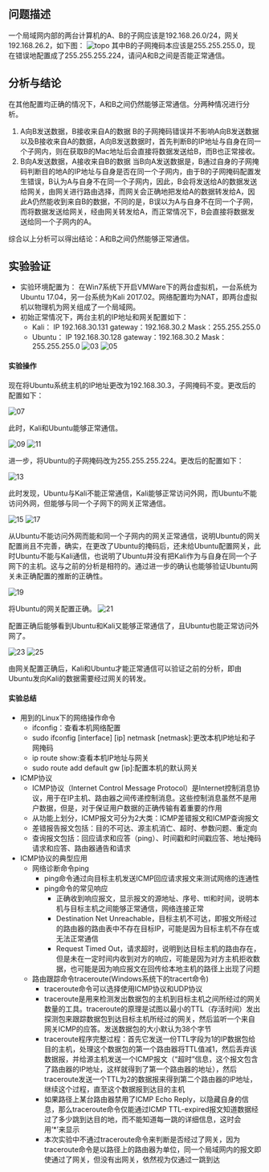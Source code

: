 ## 问题描述
一个局域网内部的两台计算机的A、B的子网应该是192.168.26.0/24，网关192.168.26.2，如下图：
![topo](https://github.com/DBullet/learn-git/blob/test/image001.png) 
其中B的子网掩码本应该是255.255.255.0，现在错误地配置成了255.255.255.224，请问A和B之间是否能正常通信。

## 分析与结论
在其他配置均正确的情况下，A和B之间仍然能够正常通信。分两种情况进行分析。
1. A向B发送数据，B接收来自A的数据
B的子网掩码错误并不影响A向B发送数据以及B接收来自A的数据，A向B发送数据时，首先判断B的IP地址与自身在同一个子网内，则在获取B的Mac地址后会直接将数据发送给B，而B也正常接收。
2. B向A发送数据，A接收来自B的数据
当B向A发送数据是，B通过自身的子网掩码判断目的地A的IP地址与自身是否在同一个子网内，由于B的子网掩码配置发生错误，B认为A与自身不在同一个子网内，因此，B会将发送给A的数据发送给网关，由网关进行路由选择，而网关会正确地把发给A的数据转发给A，因此A仍然能收到来自B的数据，不同的是，B误以为A与自身不在同一个子网，而将数据发送给网关，经由网关转发给A，而正常情况下，B会直接将数据发送给同一个子网内的A。

综合以上分析可以得出结论：A和B之间仍然能够正常通信。
## 实验验证
- 实验环境配置为：
在Win7系统下开启VMWare下的两台虚拟机，一台系统为Ubuntu 17.04，另一台系统为Kali 2017.02。网络配置均为NAT，即两台虚拟机以物理机为网关组成了一个局域网。
- 初始正常情况下，两台主机的IP地址和网关配置如下：
	- Kali： IP 192.168.30.131  gateway：192.168.30.2  Mask：255.255.255.0
	- Ubuntu： IP 192.168.30.128  gateway：192.168.30.2  Mask：255.255.255.0
![03](https://github.com/DBullet/learn-git/blob/test/image003.png)
![05](https://github.com/DBullet/learn-git/blob/test/image005.png)
#### 实验操作
现在将Ubuntu系统主机的IP地址更改为192.168.30.3，子网掩码不变。更改后的配置如下：

![07](https://github.com/DBullet/learn-git/blob/test/image007.png) 

此时，Kali和Ubuntu能够正常通信。

![09](https://github.com/DBullet/learn-git/blob/test/image009.png)
![11](https://github.com/DBullet/learn-git/blob/test/image011.png) 

进一步，将Ubuntu的子网掩码改为255.255.255.224。更改后的配置如下：

![13](https://github.com/DBullet/learn-git/blob/test/image013.png)

此时发现，Ubuntu与Kali不能正常通信，Kali能够正常访问外网，而Ubuntu不能访问外网，但能够与同一个子网下的网关正常通信。

![15](https://github.com/DBullet/learn-git/blob/test/image015.png)
![17](https://github.com/DBullet/learn-git/blob/test/image017.png) 

从Ubuntu不能访问外网而能和同一个子网内的网关正常通信，说明Ubuntu的网关配置尚且不完善，确实，在更改了Ubuntu的掩码后，还未给Ubuntu配置网关，此时Ubuntu不能与Kali通信，也说明了Ubuntu并没有把Kali作为与自身在同一个子网下的主机。这与之前的分析是相符的。通过进一步的确认也能够验证Ubuntu网关未正确配置的推断的正确性。

![19](https://github.com/DBullet/learn-git/blob/test/image019.png)

将Ubuntu的网关配置正确。
![21](https://github.com/DBullet/learn-git/blob/test/image021.png)

配置正确后能够看到Ubuntu和Kali又能够正常通信了，且Ubuntu也能正常访问外网了。

![23](https://github.com/DBullet/learn-git/blob/test/image023.png)
![25](https://github.com/DBullet/learn-git/blob/test/image025.png)

由网关配置正确后，Kali和Ubuntu才能正常通信可以验证之前的分析，即由Ubuntu发向Kali的数据需要经过网关的转发。

#### 实验总结
- 用到的Linux下的网络操作命令
	- ifconfig：查看本机网络配置
	- sudo ifconfig [interface] [ip] netmask [netmask]:更改本机IP地址和子网掩码
	- ip route show:查看本机IP地址与网关
	- sudo route add default gw [ip]:配置本机的默认网关
- ICMP协议
	- ICMP协议（Internet Control Message Protocol）是Internet控制消息协议，用于在IP主机、路由器之间传递控制消息。这些控制消息虽然不是用户数据，但是，对于保证用户数据的正确传输有着重要的作用
	- 从功能上划分，ICMP报文可分为2大类：ICMP差错报文和ICMP查询报文
	- 差错报告报文包括：目的不可达、源主机消亡、超时、参数问题、重定向
	- 查询报文包括：回应请求和应答（ping）、时间戳和时间戳应答、地址掩码请求和应答、路由器通告和请求
- ICMP协议的典型应用
	- 网络诊断命令ping
		- ping命令通过向目标主机发送ICMP回应请求报文来测试网络的连通性
		- ping命令的常见响应
			- 正确收到响应报文，显示报文的源地址、序号、ttl和时间，说明本机与目标主机之间能够正常通信，网络连接正常
			- Destination Net Unreachable，目标主机不可达，即报文所经过的路由器的路由表中不存在目标IP，可能是因为目标主机不存在或无法正常通信
			- Request Timed Out，请求超时，说明到达目标主机的路由存在，但是未在一定时间内收到对方的响应，可能是因为对方主机拒收数据，也可能是因为响应报文在回传给本地主机的路径上出现了问题
	- 路由跟踪命令traceroute(Windows系统下的tracert命令)
		- traceroute命令可以选择使用ICMP协议和UDP协议
		- traceroute是用来检测发出数据包的主机到目标主机之间所经过的网关数量的工具。traceroute的原理是试图以最小的TTL（存活时间）发出探测包来跟踪数据包到达目标主机所经过的网关，然后监听一个来自网关ICMP的应答。发送数据包的大小默认为38个字节
		- traceroute程序完整过程：首先它发送一份TTL字段为1的IP数据包给目的主机，处理这个数据包的第一个路由器将TTL值减1，然后丢弃该数据报，并给源主机发送一个ICMP报文（“超时”信息，这个报文包含了路由器的IP地址，这样就得到了第一个路由器的地址），然后traceroute发送一个TTL为2的数据报来得到第二个路由器的IP地址，继续这个过程，直至这个数据报到达目的主机
		- 如果路径上某台路由器禁用了ICMP Echo Reply，以隐藏自身的信息，那么traceroute命令仅能通过ICMP TTL-expired报文知道数据经过了多少跳到达目的地，而不能知道每一跳的详细信息，这时会用‘*’来显示
		- 本次实验中不通过traceroute命令来判断是否经过了网关，因为traceroute命令是以路径上的路由器为单位，同一个局域网内的报文即使通过了网关，但没有出网关，依然视为仅通过一跳到达

